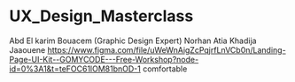 # UX_Design_Masterclass
Abd El karim Bouacem (Graphic Design Expert)
Norhan Atia 
Khadija Jaaouene
https://www.figma.com/file/uWeWnAigZcPqjrfLnVCb0n/Landing-Page-UI-Kit--GOMYCODE---Free-Workshop?node-id=0%3A1&t=teFOC61lOM81bnOD-1
comfortable 
